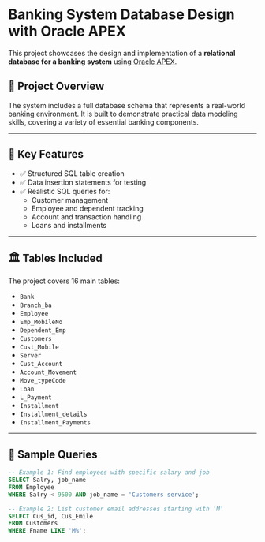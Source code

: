 # Banking System Database Design with Oracle APEX

This project showcases the design and implementation of a **relational database for a banking system** using [Oracle APEX](https://apex.oracle.com).

## 📌 Project Overview

The system includes a full database schema that represents a real-world banking environment. It is built to demonstrate practical data modeling skills, covering a variety of essential banking components.

---

## 📂 Key Features

- ✅ Structured SQL table creation
- ✅ Data insertion statements for testing
- ✅ Realistic SQL queries for:
  - Customer management
  - Employee and dependent tracking
  - Account and transaction handling
  - Loans and installments

---

## 🏛️ Tables Included

The project covers 16 main tables:
- `Bank`
- `Branch_ba`
- `Employee`
- `Emp_MobileNo`
- `Dependent_Emp`
- `Customers`
- `Cust_Mobile`
- `Server`
- `Cust_Account`
- `Account_Movement`
- `Move_typeCode`
- `Loan`
- `L_Payment`
- `Installment`
- `Installment_details`
- `Installment_Payments`

---

## 🧪 Sample Queries

```sql
-- Example 1: Find employees with specific salary and job
SELECT Salry, job_name 
FROM Employee 
WHERE Salry < 9500 AND job_name = 'Customers service';

-- Example 2: List customer email addresses starting with 'M'
SELECT Cus_id, Cus_Emile 
FROM Customers 
WHERE Fname LIKE 'M%';
